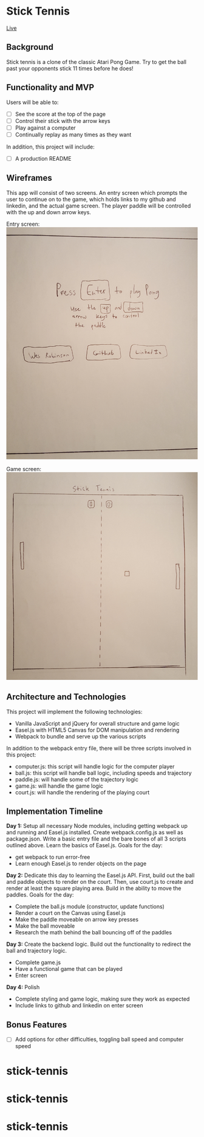 # Stick Tennis

[Live](http://www.wesleyrobinson.me/stick-tennis)

## Background

Stick tennis is a clone of the classic Atari Pong Game. Try to get the ball past your opponents stick 11 times before he does!

## Functionality and MVP

Users will be able to:

* [ ] See the score at the top of the page
* [ ] Control their stick with the arrow keys
* [ ] Play against a computer
* [ ] Continually replay as many times as they want

In addition, this project will include:

* [ ] A production README

## Wireframes

This app will consist of two screens. An entry screen which prompts the user to continue on to the game, which holds links to my github and linkedin, and the actual game screen. The player paddle will be controlled with the up and down arrow keys.

Entry screen:
![Alt text](../assets/images/entry_screen.jpg)

Game screen:
![Alt text](../assets/images/game_screen.jpg)

## Architecture and Technologies

This project will implement the following technologies:

- Vanilla JavaScript and jQuery for overall structure and game logic
- Easel.js with HTML5 Canvas for DOM manipulation and rendering
- Webpack to bundle and serve up the various scripts

In addition to the webpack entry file, there will be three scripts involved in this project:

- computer.js: this script will handle logic for the computer player
- ball.js: this script will handle ball logic, including speeds and trajectory
- paddle.js: will handle some of the trajectory logic
- game.js: will handle the game logic
- court.js: will handle the rendering of the playing court

## Implementation Timeline

**Day 1:** Setup all necessary Node modules, including getting webpack up and running and Easel.js installed. Create webpack.config.js as well as package.json. Write a basic entry file and the bare bones of all 3 scripts outlined above. Learn the basics of Easel.js. Goals for the day:

- get webpack to run error-free
- Learn enough Easel.js to render objects on the page

**Day 2:** Dedicate this day to learning the Easel.js API. First, build out the ball and paddle objects to render on the court. Then, use court.js to create and render at least the square playing area. Build in the ability to move the paddles. Goals for the day:

- Complete the ball.js module (constructor, update functions)
- Render a court on the Canvas using Easel.js
- Make the paddle moveable on arrow key presses
- Make the ball moveable
- Research the math behind the ball bouncing off of the paddles

**Day 3:** Create the backend logic.  Build out the functionality to redirect the ball and trajectory logic.

- Complete game.js
- Have a functional game that can be played
- Enter screen

**Day 4:** Polish
- Complete styling and game logic, making sure they work as expected
- Include links to github and linkedin on enter screen

## Bonus Features

* [ ] Add options for other difficulties, toggling ball speed and computer speed
# stick-tennis
# stick-tennis
# stick-tennis
